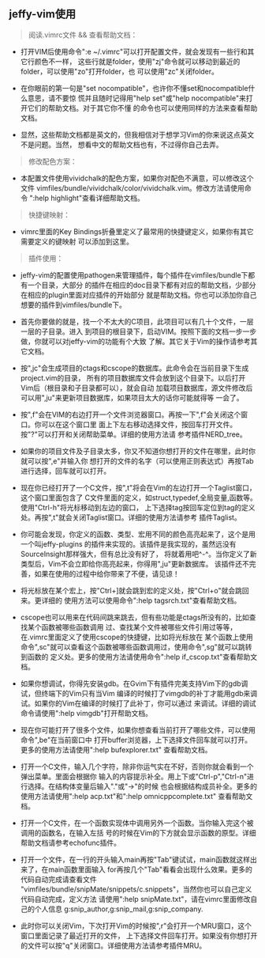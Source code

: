 jeffy-vim使用
-------------------------
> 阅读.vimrc文件 && 查看帮助文档：

*   打开VIM后使用命令":e ~/.vimrc"可以打开配置文件，就会发现有一些行和其它行颜色不一样，
    这些行就是folder，使用"zj"命令就可以移动到最近的folder，可以使用"zo"打开folder，也
    可以使用"zc"关闭folder。

*   在你眼前的第一句是"set nocompatible"，也许你不懂set和nocompatible什么意思，请不要惊
    慌并且随时记得用"help set"或"help nocompatible"来打开它们的帮助文档。对于其它你不懂
    的命令也可以使用同样的方法来查看帮助文档。

*   显然，这些帮助文档都是英文的，但我相信对于想学习Vim的你来说这点英文不是问题。当然，
    想看中文的帮助文档也有，不过得你自己去弄。

> 修改配色方案：

*   本配置文件使用vividchalk的配色方案，如果你对配色不满意，可以修改这个文件
    vimfiles/bundle/vividchalk/color/vividchalk.vim。修改方法请使用命令
    ":help highlight"查看详细帮助文档。

> 快捷键映射：

*   vimrc里面的Key Bindings折叠里定义了最常用的快捷键定义，如果你有其它需要定义的键映射
    可以添加到这里。

> 插件使用：

*   jeffy-vim的配置使用pathogen来管理插件，每个插件在vimfiles/bundle下都有一个目录，大部分
    的插件在相应的doc目录下都有对应的帮助文档，少部分在相应的plugin里面对应插件的开始部分
    就是帮助文档。你也可以添加你自己想要的插件到vimfiles/bundle下。

*   首先你要做的就是，找一个不太大的C项目，此项目可以有几十个文件，一层一层的子目录。进入
    到项目的根目录下，启动VIM。按照下面的文档一步一步做，你就可以对jeffy-vim的功能有个大致
    了解。其它关于Vim的操作请参考其它文档。

*   按",jc"会生成项目的ctags和cscope的数据库。此命令会在当前目录下生成project.vim的目录，
    所有的项目数据库文件会放到这个目录下。以后打开Vim后（根目录和子目录都可以），就会自动
    加载项目数据库，源文件修改后可以用",ju"来更新项目数据库，如果项目太大的话你可能就得等
    一会了。

*   按",f"会在VIM的右边打开一个文件浏览器窗口。再按一下",f"会关闭这个窗口。你可以在这个窗口里
    面上下左右移动选择文件，按回车打开文件。按"?"可以打开和关闭帮助菜单。详细的使用方法请
    参考插件NERD_tree。

*   如果你的项目文件及子目录太多，你又不知道你想打开的文件在哪里，此时你就可以按",e"并输入你
    想打开的文件的名字（可以使用正则表达式）再按Tab进行选择，回车就可以打开。

*   现在你已经打开了一个C文件，按",t"将会在Vim的左边打开一个Taglist窗口，这个窗口里面包含了
    C文件里面的定义，如struct,typedef,全局变量,函数等。使用"Ctrl-h"将光标移动到左边的窗口，
    上下选择tag按回车定位到tag的定义处。再按",t"就会关闭Taglist窗口。详细的使用方法请参考
    插件Taglist。

*   你可能会发现，你定义的函数、类型、宏用不同的颜色高亮起来了，这个是用一个叫jeffy-plugins
    的插件来实现的。该插件是我实现的，虽然远没有SourceInsight那样强大，但有总比没有好了，
    将就着用吧^-^。当你定义了新类型后，Vim不会立即给你高亮起来，你得用",ju"更新数据库。
    该插件还不完善，如果在使用的过程中给你带来了不便，请见谅！

*   将光标放在某个宏上，按"Ctrl+]就会跳到宏的定义处，按"Ctrl+o"就会跳回来。更详细的
    使用方法可以使用命令":help tagsrch.txt"查看帮助文档。

*   cscope也可以用来在代码间跳来跳去，但有些功能是ctags所没有的，比如查找某个函数被哪些函数调用
    过、查找某个文件被哪些文件引用过等等，在.vimrc里面定义了使用cscope的快捷键，比如将光标放在
    某个函数上使用命令",sc"就可以查看这个函数被哪些函数调用过，使用命令",sg"就可以跳转到函数的
    定义处。更多的使用方法请使用命令":help if_cscop.txt"查看帮助文档。

*   如果你想调试，你得先安装gdb。在Gvim下有插件完美支持Vim下的gdb调试，但终端下的Vim只有当Vim
    编译的时候打了vimgdb的补丁才能用gdb来调试。如果你的Vim在编译的时候打了此补丁，你可以通过
    <F7>来调试。详细的调试命令请使用":help vimgdb"打开帮助文档。

*   现在你可能打开了很多个文件，如果你想查看当前打开了哪些文件，可以使用命令",be"在当前窗口中
    打开buffer浏览器，上下选择文件回车就可以打开。更多的使用方法请使用":help bufexplorer.txt"
    查看帮助文档。

*   打开一个C文件，输入几个字符，除非你运气实在不好，否则你就会看到一个弹出菜单。里面会根据你
    输入的内容提示补全。用上下或"Ctrl-p","Ctrl-n"进行选择。在结构体变量后输入"."或"->"的时候
    也会根据结构成员补全。更多的使用方法请使用":help acp.txt"和":help omnicppcomplete.txt"
    查看帮助文档。

*   打开一个C文件，在一个函数实现体中调用另外一个函数。当你输入完这个被调用的函数名，在输入左括
    号的时候在Vim的下方就会显示函数的原型。详细帮助文档请参考echofunc插件。
    
*   打开一个文件，在一行的开头输入main再按"Tab"键试试，main函数就这样出来了，在main函数里面输入
    for再按几个"Tab"看看会出现什么效果。更多的代码自动完成请查看文件
    "vimfiles/bundle/snipMate/snippets/c.snippets"，当然你也可以自己定义代码自动完成，定义方法
    请使用":help snipMate.txt"，请在vimrc里面修改自己的个人信息
    g:snip_author,g:snip_mail,g:snip_company.

*   此时你可以关闭Vim，下次打开Vim的时候按",r"会打开一个MRU窗口，这个窗口里面记录了最近打开的文件，
    上下选择文件回车打开。如果没有你想打开的文件可以按"q"关闭窗口。详细使用方法请参考插件MRU。
